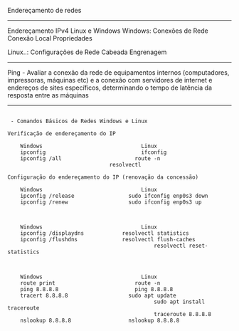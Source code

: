 Endereçamento de redes

---

Endereçamento IPv4 Linux e Windows
	Windows: Conexões de Rede
		Conexão Local
			Propriedades

Linux..: Configurações de Rede
		Cabeada
			Engrenagem

---

Ping - Avaliar a conexão da rede de equipamentos internos (computadores, impressoras, máquinas etc) e a conexão com servidores de internet e endereços de sites específicos, determinando o tempo de latência da resposta entre as máquinas

---

```

 - Comandos Básicos de Redes Windows e Linux

Verificação de endereçamento do IP 

	Windows					              Linux
	ipconfig				              ifconfig
	ipconfig /all			            route -n
                                resolvectl

Configuração do endereçamento do IP (renovação da concessão)

	Windows					              Linux
	ipconfig /release		          sudo ifconfig enp0s3 down
	ipconfig /renew			          sudo ifconfig enp0s3 up



	Windows					              Linux
	ipconfig /displaydns	        resolvectl statistics
	ipconfig /flushdns		        resolvectl flush-caches
        							          resolvectl reset-statistics



	Windows					              Linux
	route print				            route -n
	ping 8.8.8.8			            ping 8.8.8.8
	tracert 8.8.8.8			          sudo apt update
							                  sudo apt install traceroute
							                  traceroute 8.8.8.8
	nslookup 8.8.8.8		          nslookup 8.8.8.8

```
